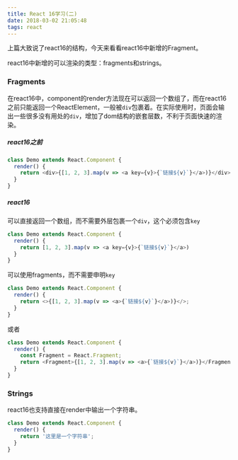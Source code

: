 ```yaml
---
title: React 16学习(二)
date: 2018-03-02 21:05:48
tags: react
---
```


上篇大致说了react16的结构，今天来看看react16中新增的Fragment。

react16中新增的可以渲染的类型：fragments和strings。

### Fragments

在react16中，component的render方法现在可以返回一个数组了，而在react16之前只能返回一个ReactElement，一般被`div`包裹着。在实际使用时，页面会输出一些很多没有用处的`div`，增加了dom结构的嵌套层数，不利于页面快速的渲染。

##### react16之前

```javascript
class Demo extends React.Component {
  render() {
    return <div>{[1, 2, 3].map(v => <a key={v}>{`链接${v}`}</a>)}</div>;
  }
}
```
<!--more-->
##### react16

可以直接返回一个数组，而不需要外层包裹一个`div`，这个必须包含`key`

```javascript
class Demo extends React.Component {
  render() {
    return [1, 2, 3].map(v => <a key={v}>{`链接${v}`}</a>)
  }
}
```

可以使用fragments，而不需要申明`key`

```javascript
class Demo extends React.Component {
  render() {
    return <>{[1, 2, 3].map(v => <a>{`链接${v}`}</a>)}</>;
  }
}
```

或者

```javascript
class Demo extends React.Component {
  render() {
    const Fragment = React.Fragment;
    return <Fragment>{[1, 2, 3].map(v => <a>{`链接${v}`}</a>)}</Fragment>;
  }
}
```

### Strings

react16也支持直接在render中输出一个字符串。

```javascript
class Demo extends React.Component {
  render() {
    return '这里是一个字符串';
  }
}
```


